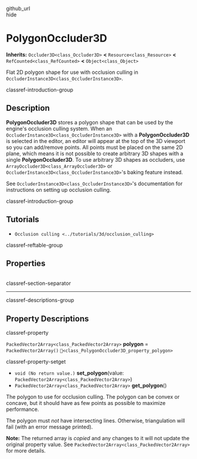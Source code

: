 github\_url  
hide

# PolygonOccluder3D

**Inherits:** `Occluder3D<class_Occluder3D>` **&lt;**
`Resource<class_Resource>` **&lt;** `RefCounted<class_RefCounted>`
**&lt;** `Object<class_Object>`

Flat 2D polygon shape for use with occlusion culling in
`OccluderInstance3D<class_OccluderInstance3D>`.

classref-introduction-group

## Description

**PolygonOccluder3D** stores a polygon shape that can be used by the
engine's occlusion culling system. When an
`OccluderInstance3D<class_OccluderInstance3D>` with a
**PolygonOccluder3D** is selected in the editor, an editor will appear
at the top of the 3D viewport so you can add/remove points. All points
must be placed on the same 2D plane, which means it is not possible to
create arbitrary 3D shapes with a single **PolygonOccluder3D**. To use
arbitrary 3D shapes as occluders, use
`ArrayOccluder3D<class_ArrayOccluder3D>` or
`OccluderInstance3D<class_OccluderInstance3D>`'s baking feature instead.

See `OccluderInstance3D<class_OccluderInstance3D>`'s documentation for
instructions on setting up occlusion culling.

classref-introduction-group

## Tutorials

-   `Occlusion culling <../tutorials/3d/occlusion_culling>`

classref-reftable-group

## Properties

<table>
<tbody>
<tr>
</tr>
</tbody>
</table>

classref-section-separator

------------------------------------------------------------------------

classref-descriptions-group

## Property Descriptions

classref-property

`PackedVector2Array<class_PackedVector2Array>` **polygon** =
`PackedVector2Array()` `🔗<class_PolygonOccluder3D_property_polygon>`

classref-property-setget

-   `void (No return value.)` **set\_polygon**(value:
    `PackedVector2Array<class_PackedVector2Array>`)
-   `PackedVector2Array<class_PackedVector2Array>` **get\_polygon**()

The polygon to use for occlusion culling. The polygon can be convex or
concave, but it should have as few points as possible to maximize
performance.

The polygon must *not* have intersecting lines. Otherwise, triangulation
will fail (with an error message printed).

**Note:** The returned array is *copied* and any changes to it will not
update the original property value. See
`PackedVector2Array<class_PackedVector2Array>` for more details.
